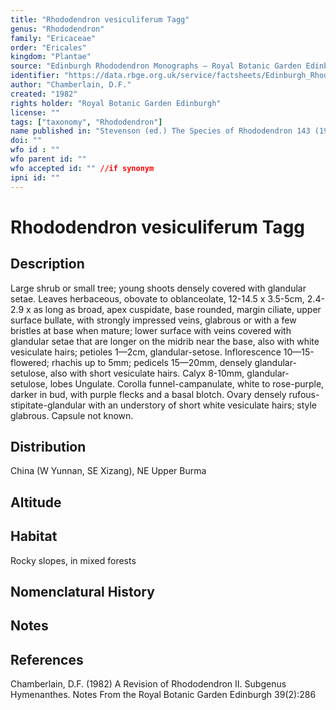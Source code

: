 ```yaml
---
title: "Rhododendron vesiculiferum Tagg"
genus: "Rhododendron"
family: "Ericaceae"
order: "Ericales"
kingdom: "Plantae"
source: "Edinburgh Rhododendron Monographs – Royal Botanic Garden Edinburgh"
identifier: "https://data.rbge.org.uk/service/factsheets/Edinburgh_Rhododendron_Monographs.xhtml"
author: "Chamberlain, D.F."
created: "1982"
rights holder: "Royal Botanic Garden Edinburgh"
license: ""
tags: ["taxonomy", "Rhododendron"]
name published in: "Stevenson (ed.) The Species of Rhododendron 143 (1930) & Notes R.B.G. Edinb. 16: 208 (1931)."
doi: ""
wfo id : ""
wfo parent id: ""
wfo accepted id: "" //if synonym                      
ipni id: ""
---
```


                       

# Rhododendron vesiculiferum Tagg

## Description
Large shrub or small tree; young shoots densely covered with glandular setae. Leaves herbaceous, obovate to oblanceolate, 12-14.5 x 3.5-5cm, 2.4-2.9 x as long as broad, apex cuspidate, base rounded, margin ciliate, upper surface bullate, with strongly impressed veins, glabrous or with a few bristles at base when mature; lower surface with veins covered with glandular setae that are longer on the midrib near the base, also with white vesiculate hairs; petioles 1—2cm, glandular-setose. Inflorescence 10—15-flowered; rhachis up to 5mm; pedicels 15—20mm, densely glandular-setulose, also with short vesiculate hairs. Calyx 8-10mm, glandular-setulose, lobes Ungulate. Corolla funnel-campanulate, white to rose-purple, darker in bud, with purple flecks and a basal blotch. Ovary densely rufous-stipitate-glandular with an understory of short white vesiculate hairs; style glabrous. Capsule not known.

## Distribution
China (W Yunnan, SE Xizang), NE Upper Burma

## Altitude


## Habitat
Rocky slopes, in mixed forests

## Nomenclatural History

                       
## Notes


## References

Chamberlain, D.F. (1982) A Revision of Rhododendron II. Subgenus Hymenanthes. Notes From the Royal Botanic Garden Edinburgh 39(2):286
